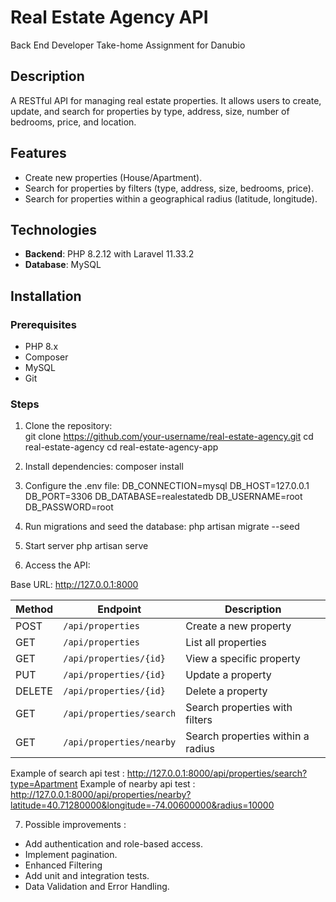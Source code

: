 # Real Estate Agency API 
 Back End Developer Take-home Assignment for Danubio

## Description
A RESTful API for managing real estate properties. It allows users to create, update, and search for properties by type, address, size, number of bedrooms, price, and location.

## Features
- Create new properties (House/Apartment).
- Search for properties by filters (type, address, size, bedrooms, price).
- Search for properties within a geographical radius (latitude, longitude).

## Technologies
- **Backend**: PHP 8.2.12 with Laravel 11.33.2
- **Database**: MySQL

## Installation

### Prerequisites
- PHP 8.x
- Composer
- MySQL
- Git

### Steps
1. Clone the repository:  
   git clone https://github.com/your-username/real-estate-agency.git
   cd real-estate-agency
   cd real-estate-agency-app

2. Install dependencies:
   composer install

3. Configure the .env file:
  DB_CONNECTION=mysql
  DB_HOST=127.0.0.1
  DB_PORT=3306
  DB_DATABASE=realestatedb
  DB_USERNAME=root
  DB_PASSWORD=root

4. Run migrations and seed the database:
  php artisan migrate --seed

5. Start server 
  php artisan serve

6. Access the API:

Base URL: http://127.0.0.1:8000

| Method | Endpoint                | Description                              |
|--------|-------------------------|------------------------------------------|
| POST   | `/api/properties`       | Create a new property                   |
| GET    | `/api/properties`       | List all properties                     |
| GET    | `/api/properties/{id}`  | View a specific property                |
| PUT    | `/api/properties/{id}`  | Update a property                       |
| DELETE | `/api/properties/{id}`  | Delete a property                       |
| GET    | `/api/properties/search`| Search properties with filters          |
| GET    | `/api/properties/nearby`| Search properties within a radius       |

Example of search api test : http://127.0.0.1:8000/api/properties/search?type=Apartment
Example of nearby api test : http://127.0.0.1:8000/api/properties/nearby?latitude=40.71280000&longitude=-74.00600000&radius=10000

7. Possible improvements :
+ Add authentication and role-based access.
+ Implement pagination.
+ Enhanced Filtering
+ Add unit and integration tests.
+ Data Validation and Error Handling.





